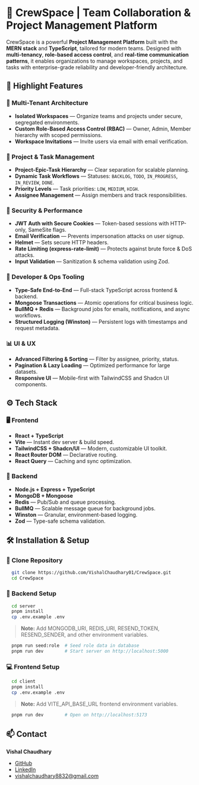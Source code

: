 # 🚀 CrewSpace | Team Collaboration & Project Management Platform

CrewSpace is a powerful **Project Management Platform** built with the **MERN stack** and **TypeScript**, tailored for modern teams. Designed with **multi-tenancy**, **role-based access control**, and **real-time communication patterns**, it enables organizations to manage workspaces, projects, and tasks with enterprise-grade reliability and developer-friendly architecture.


## 🌟 Highlight Features

### 🏢 Multi-Tenant Architecture

- **Isolated Workspaces** — Organize teams and projects under secure, segregated environments.
- **Custom Role-Based Access Control (RBAC)** — Owner, Admin, Member hierarchy with scoped permissions.
- **Workspace Invitations** — Invite users via email with email verification.

### 📁 Project & Task Management

- **Project-Epic-Task Hierarchy** — Clear separation for scalable planning.
- **Dynamic Task Workflows** — Statuses: `BACKLOG`, `TODO`, `IN_PROGRESS`, `IN_REVIEW`, `DONE`.
- **Priority Levels** — Task priorities: `LOW`, `MEDIUM`, `HIGH`.
- **Assignee Management** — Assign members and track responsibilities.

### 🔐 Security & Performance

- **JWT Auth with Secure Cookies** — Token-based sessions with HTTP-only, SameSite flags.
- **Email Verification** — Prevents impersonation attacks on user signup.
- **Helmet** — Sets secure HTTP headers.
- **Rate Limiting (express-rate-limit)** — Protects against brute force & DoS attacks.
- **Input Validation** — Sanitization & schema validation using Zod.

### 🧪 Developer & Ops Tooling

- **Type-Safe End-to-End** — Full-stack TypeScript across frontend & backend.
- **Mongoose Transactions** — Atomic operations for critical business logic.
- **BullMQ + Redis** — Background jobs for emails, notifications, and async workflows.
- **Structured Logging (Winston)** — Persistent logs with timestamps and request metadata.

### 📊 UI & UX

- **Advanced Filtering & Sorting** — Filter by assignee, priority, status.
- **Pagination & Lazy Loading** — Optimized performance for large datasets.
- **Responsive UI** — Mobile-first with TailwindCSS and Shadcn UI components.


## ⚙️ Tech Stack

### 🖥️ Frontend

- **React + TypeScript**
- **Vite** — Instant dev server & build speed.
- **TailwindCSS + Shadcn/UI** — Modern, customizable UI toolkit.
- **React Router DOM** — Declarative routing.
- **React Query** — Caching and sync optimization.

### 🔧 Backend

- **Node.js + Express + TypeScript**
- **MongoDB + Mongoose**
- **Redis** — Pub/Sub and queue processing.
- **BullMQ** — Scalable message queue for background jobs.
- **Winston** — Granular, environment-based logging.
- **Zod** — Type-safe schema validation.
  

## 🛠️ Installation & Setup

### 🔌 Clone Repository

  ```bash
    git clone https://github.com/VishalChaudhary01/CrewSpace.git
    cd CrewSpace
  ```

###  🧩 Backend Setup

  ```bash
    cd server
    pnpm install
    cp .env.example .env
  ```

  > **Note:** Add MONGODB_URI, REDIS_URI, RESEND_TOKEN, RESEND_SENDER, and other environment variables.


  ```bash
    pnpm run seed:role  # Seed role data in database
    pnpm run dev        # Start server on http://localhost:5000
  ```

###  💻 Frontend Setup

  ```bash
    cd client
    pnpm install
    cp .env.example .env
  ```

  > **Note:** Add VITE_API_BASE_URL frontend environment variables.

  ```bash
    pnpm run dev        # Open on http://localhost:5173
  ```


## 📫 Contact

**Vishal Chaudhary**  
- [GitHub](https://github.com/VishalChaudhary01)  
- [LinkedIn](https://www.linkedin.com/in/vishal-chaudhary-32462922a)  
- vishalchaudhary8832@gmail.com


